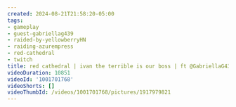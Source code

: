 ```yaml
---
created: 2024-08-21T21:58:20-05:00
tags:
- gameplay
- guest-gabriellag439
- raided-by-yellowberryHN
- raiding-azurempress
- red-cathedral
- twitch
title: red cathedral | ivan the terrible is our boss | ft @GabriellaG439
videoDuration: 10851
videoId: '1001701768'
videoShorts: []
videoThumbId: /videos/1001701768/pictures/1917979821
---
```

